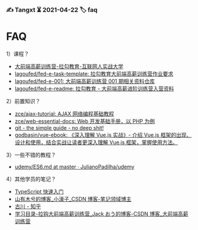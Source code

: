 ### ✍️ Tangxt ⏳ 2021-04-22 🏷️ faq

# FAQ

1）课程？

- [大前端高薪训练营-拉勾教育-互联网人实战大学](https://edu.lagou.com/growth/sem/fe_enhancement.html)
- [lagoufed/fed-e-task-template: 拉勾教育大前端高薪训练营作业要求](https://github.com/lagoufed/fed-e-task-template)
- [lagoufed/fed-e-001: 大前端高薪训练营 001 期相关资料仓库](https://github.com/lagoufed/fed-e-001)
- [lagoufed/fed-e-readme: 拉勾教育 - 大前端高薪进阶训练营入营资料](https://github.com/lagoufed/fed-e-readme)

2）前置知识？

- [zce/ajax-tutorial: AJAX 网络编程基础教程](https://github.com/zce/ajax-tutorial)
- [zce/web-essential-docs: Web 开发基础手册，以 PHP 为例](https://github.com/zce/web-essential-docs)
- [git - the simple guide - no deep shit!](http://rogerdudler.github.io/git-guide/index.zh.html)
- [godbasin/vue-ebook: 《深入理解 Vue.js 实战》- 介绍 Vue.js 框架的出现、设计和使用，结合实战让读者更深入理解 Vue.js 框架，掌握使用方法。](https://github.com/godbasin/vue-ebook)

3）一些不错的教程？

- [udemy/ES6.md at master · JulianoPadilha/udemy](https://github.com/JulianoPadilha/udemy/blob/master/ES6.md)

4）其他学员的笔记？

- [TypeScript 快速入门](https://juejin.cn/post/6857323329137672206)
- [山有木兮的博客_小濠子_CSDN 博客-笔记领域博主](https://blog.csdn.net/qinshengnan520?t=1)
- [古川 - 知乎](https://www.zhihu.com/people/gua-niu-30-14/posts?page=2)
- [学习目录-拉钩大前端高薪训练营_Jack おう的博客-CSDN 博客_大前端高薪训练营](https://blog.csdn.net/weixin_45345105/article/details/110091105)